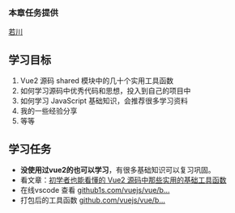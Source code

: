 ### 本章任务提供

[若川](https://juejin.cn/user/1415826704971918 "https://juejin.cn/user/1415826704971918")

## 学习目标

1. Vue2 源码 shared 模块中的几十个实用工具函数
2. 如何学习源码中优秀代码和思想，投入到自己的项目中
3. 如何学习 JavaScript 基础知识，会推荐很多学习资料
4. 我的一些经验分享
5. 等等

## 学习任务

* **没使用过vue2的也可以学习**，有很多基础知识可以复习巩固。
* 看文章：[初学者也能看懂的 Vue2 源码中那些实用的基础工具函数](https://juejin.cn/post/7024276020731592741 "https://juejin.cn/post/7024276020731592741")
* 在线vscode 查看 [github1s.com/vuejs/vue/b…](https://link.juejin.cn?target=https%3A%2F%2Fgithub1s.com%2Fvuejs%2Fvue%2Fblob%2Fdev%2Fsrc%2Fshared%2Futil.js "https://link.juejin.cn?target=https%3A%2F%2Fgithub1s.com%2Fvuejs%2Fvue%2Fblob%2Fdev%2Fsrc%2Fshared%2Futil.js")
* 打包后的工具函数 [github.com/vuejs/vue/b…](https://link.juejin.cn?target=https%3A%2F%2Fgithub.com%2Fvuejs%2Fvue%2Fblob%2Fdev%2Fdist%2Fvue.js%23L14-L379 "https://link.juejin.cn?target=https%3A%2F%2Fgithub.com%2Fvuejs%2Fvue%2Fblob%2Fdev%2Fdist%2Fvue.js%23L14-L379")